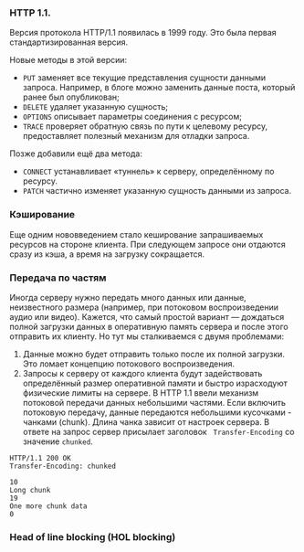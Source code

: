 ### HTTP 1.1.
Версия протокола HTTP/1.1 появилась в 1999 году. Это была первая стандартизированная версия.

Новые методы в этой версии:
- `PUT` заменяет все текущие представления сущности данными запроса. Например, в блоге можно заменить данные поста, который ранее был опубликован;
- `DELETE` удаляет указанную сущность;
- `OPTIONS` описывает параметры соединения с ресурсом;
- `TRACE` проверяет обратную связь по пути к целевому ресурсу, предоставляет полезный механизм для отладки запроса.

Позже добавили ещё два метода:
- `CONNECT` устанавливает «туннель» к серверу, определённому по ресурсу.
- `PATCH` частично изменяет указанную сущность данными из запроса.

### Кэширование
Еще одним нововведением стало кеширование запрашиваемых ресурсов на стороне клиента. При следующем запросе они отдаются сразу из кэша, а время на загрузку сокращается.


### Передача по частям
Иногда серверу нужно передать много данных или данные, неизвестного размера (например, при потоковом воспроизведении аудио или видео). Кажется, что самый простой вариант — дождаться полной загрузки данных в оперативную память сервера и после этого отправить их клиенту. Но тут мы сталкиваемся с двумя проблемами:
1. Данные можно будет отправить только после их полной загрузки. Это ломает концепцию потокового воспроизведения.
2. Запросы к серверу от каждого клиента будут задействовать определённый размер оперативной памяти и быстро израсходуют физические лимиты на сервере.
В HTTP 1.1 ввели механизм потоковой передачи данных небольшими частями. Если включить потоковую передачу, данные передаются небольшими кусочками - чанками (chunk). Длина чанка зависит от настроек сервера. В ответе на запрос сервер присылает заголовок ``` Transfer-Encoding``` со значение ```chunked```. 
```http
HTTP/1.1 200 OK
Transfer-Encoding: chunked

10
Long chunk
19
One more chunk data
0
```

### Head of line blocking (HOL blocking)


